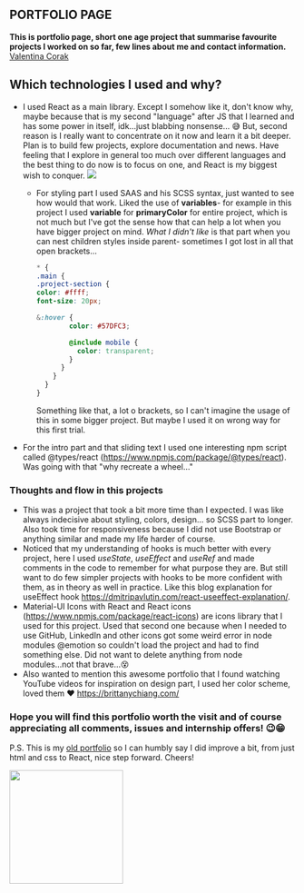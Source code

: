 ## PORTFOLIO PAGE

**This is portfolio page, short one age project that summarise favourite projects I worked on so far, few lines about me and contact information.**
[Valentina Corak](https://valentinacorak.netlify.app/)

## Which technologies I used and why?

* I used React as a main library. Except I somehow like it, don't know why, maybe because that is my second "language" after JS that I learned and has some power in itself, idk...just blabbing nonsense... 😅
But, second reason is I really want to concentrate on it now and learn it a bit deeper. Plan is to build few projects, explore documentation and news. Have feeling that I explore in general too much over different languages and the best thing to do now is to focus on one, and React is my biggest wish to conquer.
  ![](https://media.giphy.com/media/jQnPoDtuIFWbTV45He/giphy.gif?cid=ecf05e476d1gkncwedf4ee53tg7msg9fpn0mwnqgb44jscrj&rid=giphy.gif&ct=g)
  * For styling part I used SAAS and his SCSS syntax, just wanted to see how would that work. Liked the use of **variables**- for example in this project I used **variable** for **primaryColor** for entire project, which is not much but I've got the sense how that can help a lot when you have bigger
    project on mind. 
    *What I didn't like* is that part when you can nest children styles inside parent- sometimes I got lost in all that open brackets...
    ```scss
    * {
    .main {
    .project-section {
    color: #ffff;
    font-size: 20px;
    
    &:hover {
            color: #57DFC3;

            @include mobile {
              color: transparent;
            }
          }
        }
      }
    }
    ```
    Something like that, a lot o brackets, so I can't imagine the usage of this in some bigger project. But maybe I used it on wrong way for this first trial.
    
* For the intro part and that sliding text I used one interesting npm script called @types/react (https://www.npmjs.com/package/@types/react). Was going with that "why recreate a wheel..."

### Thoughts and flow in this projects

* This was a project that took a bit more time than I expected. I was like always indecisive about styling, 
colors, design... so SCSS part to longer. Also took time for responsiveness because I did not use Bootstrap
or anything similar and made my life harder of course. 
* Noticed that my understanding of hooks is much better with every project, here I used *useState*, *useEffect* and *useRef*
and made comments in the code to remember for what purpose they are. But still want to do few simpler projects with hooks to be more confident
with them, as in theory as well in practice. Like this blog explanation for useEffect hook https://dmitripavlutin.com/react-useeffect-explanation/.
* Material-UI Icons with React and React icons (https://www.npmjs.com/package/react-icons) are icons library that I used for this project. Used that second one because
when I needed to use GitHub, LinkedIn and other icons got some weird error in node modules @emotion so couldn't load the project and had to find something else. Did not want to delete anything from node modules...not that brave...😵
* Also wanted to mention this awesome portfolio that I found watching YouTube videos for inspiration on design part, I used her color scheme, loved them ❤ https://brittanychiang.com/ 

### Hope you will find this portfolio worth the visit and of course appreciating all comments, issues and internship offers! 😉😁
P.S. This is my [old portfolio](https://distracted-easley-70a5a9.netlify.app/) so I can humbly say I did improve a bit, from just html and css to React, nice step forward. Cheers!

<img src="https://media.giphy.com/media/A5OPIlNp8fHQbATsvC/giphy.gif?cid=ecf05e47rxi1wxu7x9v09dhbhwt9yfuhckk808gkhodpaxw5&rid=giphy.gif&ct=g" width="200" height="200">